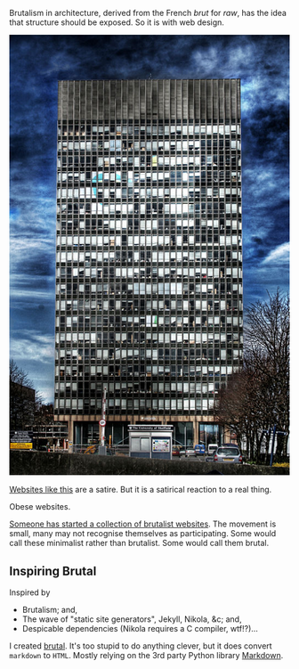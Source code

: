 [brutal]: #title "Brutalism in Web Design"
[brutal]: #author "David Jones"
[brutal]: #date "2016-05-25"

Brutalism in architecture, derived from the French <em>brut</em>
for <em>raw</em>, has the idea that structure should be exposed.
So it is with web design.

![Arts Tower, Sheffield](image/Arts_tower.jpg "Arts Tower, Sheffield")

<a href="http://motherfuckingwebsite.com/">Websites like this</a>
are a satire.
But it is a satirical reaction to a real thing.

Obese websites.

<a href="http://brutalistwebsites.com/">Someone has started a
collection of brutalist websites</a>.
The movement is small,
many may not recognise themselves as participating.
Some would call these minimalist rather than brutalist.
Some would call them brutal.

## Inspiring Brutal

Inspired by

- Brutalism; and,
- The wave of "static site generators", Jekyll, Nikola, &c; and,
- Despicable dependencies (Nikola requires a C compiler, wtf!?)…

I created [brutal](https://github.com/drj11/brutal).
It's too stupid to do anything clever,
but it does convert `markdown` to `HTML`.
Mostly relying on the 3rd party Python library
[Markdown](https://pypi.python.org/pypi/Markdown).
